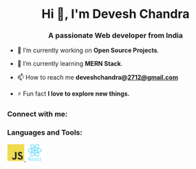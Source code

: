 <h1 align="center">Hi 👋, I'm Devesh Chandra</h1>
<h3 align="center">A passionate Web developer from India</h3>

- 🔭 I’m currently working on **Open Source Projects**.

- 🌱 I’m currently learning **MERN Stack**.

- 📫 How to reach me **deveshchandra@2712@gmail.com**

- ⚡ Fun fact **I love to explore new things.**

<h3 align="left">Connect with me:</h3>
<p align="left">
</p>

<h3 align="left">Languages and Tools:</h3>
<p align="left"> <a href="https://developer.mozilla.org/en-US/docs/Web/JavaScript" target="_blank" rel="noreferrer"> <img src="https://raw.githubusercontent.com/devicons/devicon/master/icons/javascript/javascript-original.svg" alt="javascript" width="40" height="40"/> </a> <a href="https://reactjs.org/" target="_blank" rel="noreferrer"> <img src="https://raw.githubusercontent.com/devicons/devicon/master/icons/react/react-original-wordmark.svg" alt="react" width="40" height="40"/> </a> </p>

